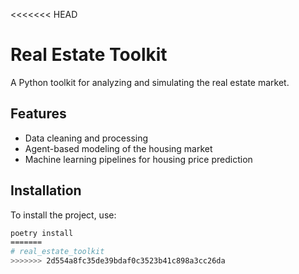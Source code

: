 <<<<<<< HEAD
# Real Estate Toolkit
A Python toolkit for analyzing and simulating the real estate market.

## Features
- Data cleaning and processing
- Agent-based modeling of the housing market
- Machine learning pipelines for housing price prediction

## Installation
To install the project, use:
```bash
poetry install
=======
# real_estate_toolkit
>>>>>>> 2d554a8fc35de39bdaf0c3523b41c898a3cc26da
